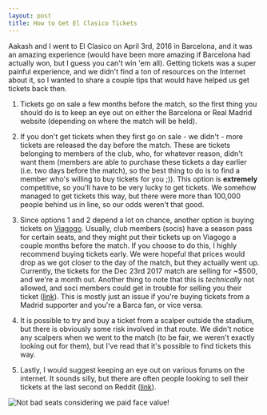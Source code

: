 ```yaml
---
layout: post
title: How to Get El Clasico Tickets
---
```


Aakash and I went to El Clasico on April 3rd, 2016 in Barcelona, and it was an amazing experience (would have been more amazing if Barcelona had actually won, but I guess you can't win 'em all). Getting tickets was a super painful experience, and we didn't find a ton of resources on the Internet about it, so I wanted to share a couple tips that would have helped us get tickets back then.

1) Tickets go on sale a few months before the match, so the first thing you should do is to keep an eye out on either the Barcelona or Real Madrid website (depending on where the match will be held). 

2) If you don't get tickets when they first go on sale - we didn't - more tickets are released the day before the match. These are tickets belonging to members of the club, who, for whatever reason, didn't want them (members are able to purchase these tickets a day earlier (i.e. two days before the match), so the best thing to do is to find a member who's willing to buy tickets for you ;)). This option is **extremely** competitive, so you'll have to be very lucky to get tickets. We somehow managed to get tickets this way, but there were more than 100,000 people behind us in line, so our odds weren't that good.

3) Since options 1 and 2 depend a lot on chance, another option is buying tickets on [Viagogo](https://www.viagogo.com). Usually, club members (socis) have a season pass for certain seats, and they might put their tickets up on Viagogo a couple months before the match. If you choose to do this, I highly recommend buying tickets early. We were hopeful that prices would drop as we got closer to the day of the match, but they actually went up. Currently, the tickets for the Dec 23rd 2017 match are selling for ~$500, and we're a month out. Another thing to note that this is _technically_ not allowed, and soci members could get in trouble for selling you their ticket ([link](https://www.thesun.co.uk/sport/football/3440615/real-madrid-ready-to-ban-an-extra-635-supporters-after-flogging-their-tickets-for-el-clasico/)). This is mostly just an issue if you're buying tickets from a Madrid supporter and you're a Barca fan, or vice versa.

4) It is possible to try and buy a ticket from a scalper outside the stadium, but there is obviously some risk involved in that route. We didn't notice any scalpers when we went to the match (to be fair, we weren't exactly looking out for them), but I've read that it's possible to find tickets this way.

5) Lastly, I would suggest keeping an eye out on various forums on the internet. It sounds silly, but there are often people looking to sell their tickets at the last second on Reddit ([link](https://www.reddit.com/r/Barca/comments/4clamr/selling_ticket_for_barcelonareal_madrid_this/)).

![Not bad seats considering we paid face value!]({{site.base_url}}/assets/el_clasico.jpeg "pictures from Camp Nou")